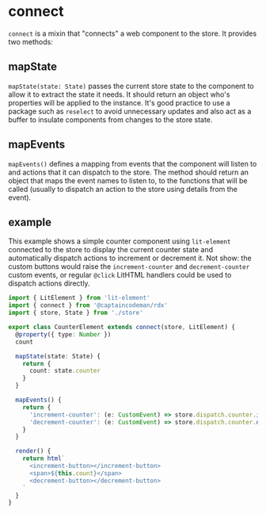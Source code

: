 # connect

`connect` is a mixin that "connects" a web component to the store. It provides two methods:

## mapState

`mapState(state: State)` passes the current store state to the component to allow it to extract the state it needs. It should return an object who's properties will be applied to the instance. It's good practice to use a package such as `reselect` to avoid unnecessary updates and also act as a buffer to insulate components from changes to the store state.

## mapEvents

`mapEvents()` defines a mapping from events that the component will listen to and actions that it can dispatch to the store. The method should return an object that maps the event names to listen to, to the functions that will be called (usually to dispatch an action to the store using details from the event).

## example

This example shows a simple counter component using `lit-element` connected to the store to display the current counter state and automatically dispatch actions to increment or decrement it. Not show: the custom buttons would raise the `increment-counter` and `decrement-counter` custom events, or regular `@click` LitHTML handlers could be used to dispatch actions directly.

```ts
import { LitElement } from 'lit-element'
import { connect } from '@captaincodeman/rdx'
import { store, State } from './store'

export class CounterElement extends connect(store, LitElement) {
  @property({ type: Number })
  count

  mapState(state: State) {
    return {
      count: state.counter
    }
  }

  mapEvents() {
    return {
      'increment-counter': (e: CustomEvent) => store.dispatch.counter.increment(),
      'decrement-counter': (e: CustomEvent) => store.dispatch.counter.decrement(),
    }
  }

  render() {
    return html`
      <increment-button></increment-button>
      <span>${this.count}</span>
      <decrement-button></decrement-button>
    `
  }
}
```
